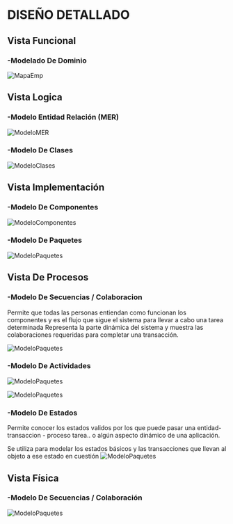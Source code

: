 # DISEÑO DETALLADO

## Vista Funcional

### -Modelado De Dominio

![MapaEmp](/assets/images/Modeladodominio.PNG)

## Vista Logica

### -Modelo Entidad Relación (MER)

![ModeloMER](/assets/images/DiagramMER.PNG)

### -Modelo De Clases

![ModeloClases](/assets/images/DiagramaClases.PNG)

## Vista Implementación

### -Modelo De Componentes

![ModeloComponentes](/assets/images/DiagramaComponentes.PNG)

### -Modelo De Paquetes

![ModeloPaquetes](/assets/images/DiagramaPaquetes.PNG)

## Vista De Procesos

### -Modelo De Secuencias / Colaboracion

Permite que todas las personas entiendan como funcionan los componentes y es el flujo que sigue el sistema para llevar a cabo una tarea determinada
Representa la parte dinámica del sistema y  muestra las colaboraciones requeridas para completar una  transacción.

![ModeloPaquetes](/assets/images/DiagramaSecuencia.PNG)

### -Modelo De Actividades

![ModeloPaquetes](/assets/images/DiagramaActividades.PNG)

![ModeloPaquetes](/assets/images/DiagramaActividades2.PNG)

### -Modelo De Estados

Permite conocer los estados validos por los que puede pasar una entidad- transaccion - proceso tarea.. o algún aspecto dinámico de una aplicación.

Se utiliza para modelar los estados básicos y las transacciones que llevan al objeto a ese estado en cuestión
![ModeloPaquetes](/assets/images/ModeloEstado.PNG)

## Vista Física

### -Modelo De Secuencias / Colaboración

![ModeloPaquetes](/assets/images/DiagramaSecuencia.PNG)